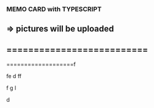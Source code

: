 ### MEMO CARD with TYPESCRIPT
=> pictures will be uploaded
--------------------------
==========================
-
===================f


fe
d
ff

f
g
l

d

